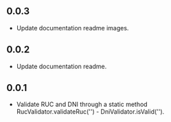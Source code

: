 ## 0.0.3

* Update documentation readme images.
## 0.0.2

* Update documentation readme.
## 0.0.1

* Validate RUC and DNI through a static method RucValidator.validateRuc('') - DniValidator.isValid('').
